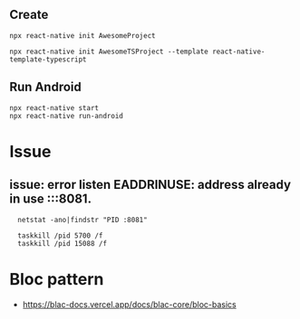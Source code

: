 
## Create 

```
npx react-native init AwesomeProject

npx react-native init AwesomeTSProject --template react-native-template-typescript
```

## Run Android

```
npx react-native start
npx react-native run-android
```

# Issue
## issue: error listen EADDRINUSE: address already in use :::8081.

```
  netstat -ano|findstr "PID :8081"
  
  taskkill /pid 5700 /f
  taskkill /pid 15088 /f
```

# Bloc pattern
- https://blac-docs.vercel.app/docs/blac-core/bloc-basics